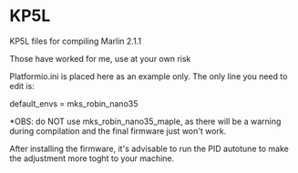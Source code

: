 # KP5L
KP5L files for compiling Marlin 2.1.1

Those have worked for me, use at your own risk

Platformio.ini is placed here as an example only. The only line you need to edit is:

default_envs = mks_robin_nano35

*OBS: do NOT use mks_robin_nano35_maple, as there will be a warning during compilation and the final firmware just won't work.

After installing the firmware, it's advisable to run the PID autotune to make the adjustment more toght to your machine.
